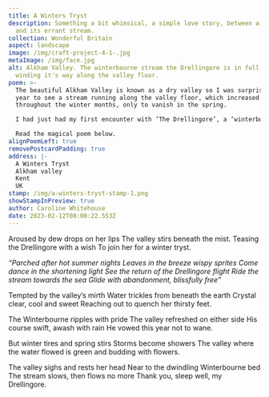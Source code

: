 ```yaml
---
title: A Winters Tryst
description: Something a bit whimsical, a simple love story, between a valley
  and its errant stream.
collection: Wonderful Britain
aspect: landscape
image: /img/craft-project-4-1-.jpg
metaImage: /img/face.jpg
alt: Alkham Valley. The winterbourne stream the Drellingore is in full flow,
  winding it's way along the valley floor.
poem: >-
  The beautiful Alkham Valley is known as a dry valley so I was surprised one
  year to see a stream running along the valley floor, which increased in width
  throughout the winter months, only to vanish in the spring.

  I had just had my first encounter with ‘The Drellingore’, a ‘winterbourne’ stream transient in nature, dependent upon the weather. It can be many years between its occurrence. I was captivated. 

  Read the magical poem below.
alignPoemLeft: true
removePostcardPadding: true
address: |-
  A Winters Tryst
  Alkham valley
  Kent
  UK
stamp: /img/a-winters-tryst-stamp-1.png
showStampInPreview: true
author: Caroline Whitehouse
date: 2023-02-12T08:00:22.553Z
---
```

Aroused by dew drops on her lips
The valley stirs beneath the mist.
Teasing the Drellingore with a wish
To join her for a winter tryst.

*“Parched after hot summer nights
Leaves in the breeze wispy sprites
Come dance in the shortening light
See the return of the Drellingore flight
Ride the stream towards the sea
Glide with abandonment, blissfully free”*

Tempted by the valley’s mirth
Water trickles from beneath the earth
Crystal clear, cool and sweet
Reaching out to quench her thirsty feet.

The Winterbourne ripples with pride
The valley refreshed on either side 
His course swift, awash with rain
He vowed this year not to wane.

But winter tires and spring stirs
Storms become showers
The valley where the water flowed
is green and budding with flowers.

The valley sighs and rests her head
Near to the dwindling Winterbourne bed
The stream slows, then flows no more
Thank you, sleep well, my Drellingore.
